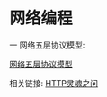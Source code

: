 <!--
 * @Author: TerryMin
 * @Date: 2023-02-06 13:39:33
 * @LastEditors: TerryMin
 * @LastEditTime: 2023-02-06 14:27:14
 * @Description: file not
-->

# 网络编程
一 网络五层协议模型:

[网络五层协议模型](https://www.cnblogs.com/terrymin/articles/14007149.html)



相关链接:
[HTTP灵魂之问](https://juejin.cn/post/6844904100035821575)



